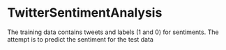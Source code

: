 # TwitterSentimentAnalysis
 The training data contains tweets and labels (1 and 0) for sentiments. The attempt is to predict the sentiment for the test data
